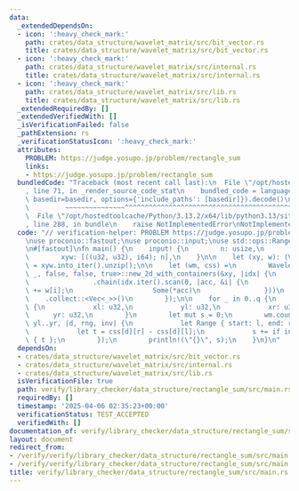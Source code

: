```yaml
---
data:
  _extendedDependsOn:
  - icon: ':heavy_check_mark:'
    path: crates/data_structure/wavelet_matrix/src/bit_vector.rs
    title: crates/data_structure/wavelet_matrix/src/bit_vector.rs
  - icon: ':heavy_check_mark:'
    path: crates/data_structure/wavelet_matrix/src/internal.rs
    title: crates/data_structure/wavelet_matrix/src/internal.rs
  - icon: ':heavy_check_mark:'
    path: crates/data_structure/wavelet_matrix/src/lib.rs
    title: crates/data_structure/wavelet_matrix/src/lib.rs
  _extendedRequiredBy: []
  _extendedVerifiedWith: []
  _isVerificationFailed: false
  _pathExtension: rs
  _verificationStatusIcon: ':heavy_check_mark:'
  attributes:
    PROBLEM: https://judge.yosupo.jp/problem/rectangle_sum
    links:
    - https://judge.yosupo.jp/problem/rectangle_sum
  bundledCode: "Traceback (most recent call last):\n  File \"/opt/hostedtoolcache/Python/3.13.2/x64/lib/python3.13/site-packages/onlinejudge_verify/documentation/build.py\"\
    , line 71, in _render_source_code_stat\n    bundled_code = language.bundle(stat.path,\
    \ basedir=basedir, options={'include_paths': [basedir]}).decode()\n          \
    \         ~~~~~~~~~~~~~~~^^^^^^^^^^^^^^^^^^^^^^^^^^^^^^^^^^^^^^^^^^^^^^^^^^^^^^^^^^^^^^^^^^\n\
    \  File \"/opt/hostedtoolcache/Python/3.13.2/x64/lib/python3.13/site-packages/onlinejudge_verify/languages/rust.py\"\
    , line 288, in bundle\n    raise NotImplementedError\nNotImplementedError\n"
  code: "// verification-helper: PROBLEM https://judge.yosupo.jp/problem/rectangle_sum\n\
    \nuse proconio::fastout;\nuse proconio::input;\nuse std::ops::Range;\nuse wavelet_matrix::WaveletMatrix2D;\n\
    \n#[fastout]\nfn main() {\n    input! {\n        n: usize,\n        q: usize,\n\
    \        xyw: [((u32, u32), i64); n],\n    }\n\n    let (xy, w): (Vec<_>, Vec<_>)\
    \ = xyw.into_iter().unzip();\n\n    let (wm, css) =\n        WaveletMatrix2D::<_,\
    \ _, false, false, true>::new_2d_with_containers(&xy, |idx| {\n            std::iter::once(0)\n\
    \                .chain(idx.iter().scan(0, |acc, &i| {\n                    *acc\
    \ += w[i];\n                    Some(*acc)\n                }))\n            \
    \    .collect::<Vec<_>>()\n        });\n\n    for _ in 0..q {\n        input!\
    \ {\n            xl: u32,\n            yl: u32,\n            xr: u32,\n      \
    \      yr: u32,\n        }\n        let mut s = 0;\n        wm.count_with(xl..xr,\
    \ yl..yr, |d, rng, inv| {\n            let Range { start: l, end: r } = rng;\n\
    \            let t = css[d][r] - css[d][l];\n            s += if inv { -t } else\
    \ { t };\n        });\n        println!(\"{}\", s);\n    }\n}\n"
  dependsOn:
  - crates/data_structure/wavelet_matrix/src/bit_vector.rs
  - crates/data_structure/wavelet_matrix/src/internal.rs
  - crates/data_structure/wavelet_matrix/src/lib.rs
  isVerificationFile: true
  path: verify/library_checker/data_structure/rectangle_sum/src/main.rs
  requiredBy: []
  timestamp: '2025-04-06 02:35:23+00:00'
  verificationStatus: TEST_ACCEPTED
  verifiedWith: []
documentation_of: verify/library_checker/data_structure/rectangle_sum/src/main.rs
layout: document
redirect_from:
- /verify/verify/library_checker/data_structure/rectangle_sum/src/main.rs
- /verify/verify/library_checker/data_structure/rectangle_sum/src/main.rs.html
title: verify/library_checker/data_structure/rectangle_sum/src/main.rs
---
```

